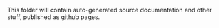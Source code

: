 This folder will contain auto-generated source documentation and other stuff, published as github pages.
